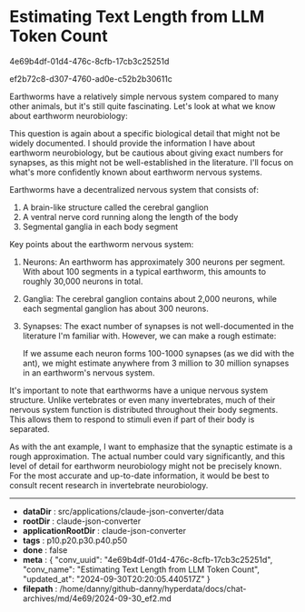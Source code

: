 # Estimating Text Length from LLM Token Count

4e69b4df-01d4-476c-8cfb-17cb3c25251d

ef2b72c8-d307-4760-ad0e-c52b2b30611c

 Earthworms have a relatively simple nervous system compared to many other animals, but it's still quite fascinating. Let's look at what we know about earthworm neurobiology:

<antThinking>This question is again about a specific biological detail that might not be widely documented. I should provide the information I have about earthworm neurobiology, but be cautious about giving exact numbers for synapses, as this might not be well-established in the literature. I'll focus on what's more confidently known about earthworm nervous systems.</antThinking>

Earthworms have a decentralized nervous system that consists of:

1. A brain-like structure called the cerebral ganglion
2. A ventral nerve cord running along the length of the body
3. Segmental ganglia in each body segment

Key points about the earthworm nervous system:

1. Neurons: An earthworm has approximately 300 neurons per segment. With about 100 segments in a typical earthworm, this amounts to roughly 30,000 neurons in total.

2. Ganglia: The cerebral ganglion contains about 2,000 neurons, while each segmental ganglion has about 300 neurons.

3. Synapses: The exact number of synapses is not well-documented in the literature I'm familiar with. However, we can make a rough estimate:

   If we assume each neuron forms 100-1000 synapses (as we did with the ant), we might estimate anywhere from 3 million to 30 million synapses in an earthworm's nervous system.

It's important to note that earthworms have a unique nervous system structure. Unlike vertebrates or even many invertebrates, much of their nervous system function is distributed throughout their body segments. This allows them to respond to stimuli even if part of their body is separated.

As with the ant example, I want to emphasize that the synaptic estimate is a rough approximation. The actual number could vary significantly, and this level of detail for earthworm neurobiology might not be precisely known. For the most accurate and up-to-date information, it would be best to consult recent research in invertebrate neurobiology.

---

* **dataDir** : src/applications/claude-json-converter/data
* **rootDir** : claude-json-converter
* **applicationRootDir** : claude-json-converter
* **tags** : p10.p20.p30.p40.p50
* **done** : false
* **meta** : {
  "conv_uuid": "4e69b4df-01d4-476c-8cfb-17cb3c25251d",
  "conv_name": "Estimating Text Length from LLM Token Count",
  "updated_at": "2024-09-30T20:20:05.440517Z"
}
* **filepath** : /home/danny/github-danny/hyperdata/docs/chat-archives/md/4e69/2024-09-30_ef2.md